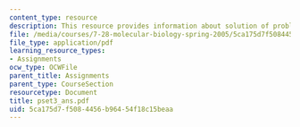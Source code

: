 ```yaml
---
content_type: resource
description: This resource provides information about solution of problem set 3.
file: /media/courses/7-28-molecular-biology-spring-2005/5ca175d7f5084456b96454f18c15beaa_pset3_ans.pdf
file_type: application/pdf
learning_resource_types:
- Assignments
ocw_type: OCWFile
parent_title: Assignments
parent_type: CourseSection
resourcetype: Document
title: pset3_ans.pdf
uid: 5ca175d7-f508-4456-b964-54f18c15beaa
---
```

